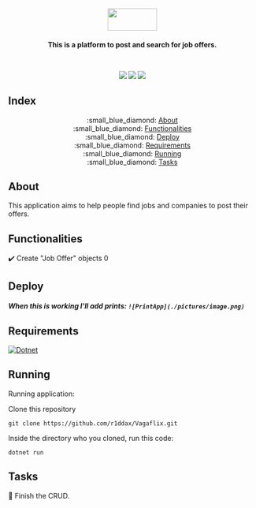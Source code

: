 <p><h1 align="center"><a href="#" target="_blank"><img src="https://img.shields.io/badge/-JobGo-blue" width="100" height="45"/></a></h1>
<h4 align="center"\>This is a platform to post and search for job offers. </p>

</br>

<p align="center">
  <a href="#" target="_blank"><img src="https://img.shields.io/github/issues/r1ddax/Vagaflix"/></a>
  <a href="#" target="_blank"><img src="https://img.shields.io/github/forks/r1ddax/Vagaflix"/></a>
  <a href="#" target="_blank"><img src="https://img.shields.io/github/stars/r1ddax/Vagaflix"/></a>
</p>

## Index
<p align="center">
:small_blue_diamond: <a href="#about" target="_blank">About</a></br>
:small_blue_diamond: <a href="#functionalities" target="_blank">Functionalities</a></br>
:small_blue_diamond: <a href="#deploy" target="_blank">Deploy</a></br>
:small_blue_diamond: <a href="#requirements" target="_blank">Requirements</a></br>
:small_blue_diamond: <a href="#running" target="_blank">Running</a></br>
:small_blue_diamond: <a href="#tasks" target="_blank">Tasks</a>
</p>

## About
This application aims to help people find jobs and companies to post their offers.

## Functionalities
:heavy_check_mark: Create "Job Offer" objects 0  

## Deploy
##### When this is working I'll add prints: ```![PrintApp](./pictures/image.png)```

## Requirements
[![Dotnet](https://img.shields.io/static/v1?label=DOTNET&style=plastic&message=GET&color=blue&style=for-the-badge&logo=.NET)](https://dotnet.microsoft.com/download)
    
## Running
Running application:

Clone this repository
```
git clone https://github.com/r1ddax/Vagaflix.git
```
Inside the directory who you cloned, run this code:
```
dotnet run
```

## Tasks

:memo: Finish the CRUD.
